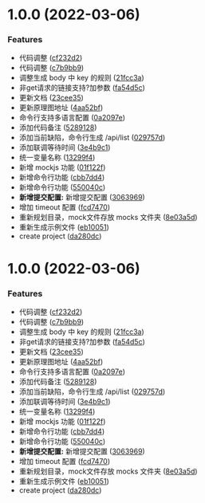 # 1.0.0 (2022-03-06)


### Features

* 代码调整 ([cf232d2](https://github.com/fxss5201/cmock/commit/cf232d22d86c6638e7294fccaab5aa231d0da25c))
* 代码调整 ([c7b9bb9](https://github.com/fxss5201/cmock/commit/c7b9bb946b6e4de8ce60d21d2ec7385e550b7842))
* 调整生成 body 中 key 的规则 ([21fcc3a](https://github.com/fxss5201/cmock/commit/21fcc3a3616ec2cac0c7f5e1aa592e5d59f2f0de))
* 非get请求的链接支持?加参数 ([fa54d5c](https://github.com/fxss5201/cmock/commit/fa54d5c400fada69216236bfee0b6cf7ed4d690b))
* 更新文档 ([23cee35](https://github.com/fxss5201/cmock/commit/23cee35eb58436ceb3d8cfbc4e81a6755f7be3e6))
* 更新原理图地址 ([4aa52bf](https://github.com/fxss5201/cmock/commit/4aa52bf25bbf2f5088af1e75a84db4ba259f0d62))
* 命令行支持多语言配置 ([0a2097e](https://github.com/fxss5201/cmock/commit/0a2097ed680493a99bc4aa0c4ffad018ab9ff78b))
* 添加代码备注 ([5289128](https://github.com/fxss5201/cmock/commit/52891289b651a592f45f05cded46c1efa59362ea))
* 添加当前缺陷，命令行生成 /api/list ([029757d](https://github.com/fxss5201/cmock/commit/029757d4c83b09de9a157cc3449e177ed52df825))
* 添加联调等待时间 ([3e4b9c1](https://github.com/fxss5201/cmock/commit/3e4b9c1706f9aa7fdcc56098c4d37cc089c70fce))
* 统一变量名称 ([13299f4](https://github.com/fxss5201/cmock/commit/13299f4d53a2bceacd441bf3b75b6bcecd6d4d57))
* 新增 mockjs 功能 ([01f122f](https://github.com/fxss5201/cmock/commit/01f122f148dee5a9d31343d44d727918f65a351c))
* 新增命令行功能 ([cbb7dd4](https://github.com/fxss5201/cmock/commit/cbb7dd41668fe2cece8081f93124076d19024ab7))
* 新增命令行功能 ([550040c](https://github.com/fxss5201/cmock/commit/550040cd626783ef7a5db831618326ee083c120d))
* **新增提交配置:** 新增提交配置 ([3063969](https://github.com/fxss5201/cmock/commit/3063969a31ca8476ab09a7ccdff4b1906fe51004))
* 增加 timeout 配置 ([fcd7470](https://github.com/fxss5201/cmock/commit/fcd7470edcf8ead6e85fcd5c2fa9d583570bf204))
* 重新规划目录，mock文件存放 mocks 文件夹 ([8e03a5d](https://github.com/fxss5201/cmock/commit/8e03a5dcbbebe461a8afc67cac977b0e282ee9a4))
* 重新生成示例文件 ([eb10051](https://github.com/fxss5201/cmock/commit/eb10051609ffc822e43d1febfdd8c154e5a6f7d6))
* create project ([da280dc](https://github.com/fxss5201/cmock/commit/da280dc1f87ad7cd0abbc423e72ba91ecb5b52ea))



# 1.0.0 (2022-03-06)


### Features

* 代码调整 ([cf232d2](https://github.com/fxss5201/cmock/commit/cf232d22d86c6638e7294fccaab5aa231d0da25c))
* 代码调整 ([c7b9bb9](https://github.com/fxss5201/cmock/commit/c7b9bb946b6e4de8ce60d21d2ec7385e550b7842))
* 调整生成 body 中 key 的规则 ([21fcc3a](https://github.com/fxss5201/cmock/commit/21fcc3a3616ec2cac0c7f5e1aa592e5d59f2f0de))
* 非get请求的链接支持?加参数 ([fa54d5c](https://github.com/fxss5201/cmock/commit/fa54d5c400fada69216236bfee0b6cf7ed4d690b))
* 更新文档 ([23cee35](https://github.com/fxss5201/cmock/commit/23cee35eb58436ceb3d8cfbc4e81a6755f7be3e6))
* 更新原理图地址 ([4aa52bf](https://github.com/fxss5201/cmock/commit/4aa52bf25bbf2f5088af1e75a84db4ba259f0d62))
* 命令行支持多语言配置 ([0a2097e](https://github.com/fxss5201/cmock/commit/0a2097ed680493a99bc4aa0c4ffad018ab9ff78b))
* 添加代码备注 ([5289128](https://github.com/fxss5201/cmock/commit/52891289b651a592f45f05cded46c1efa59362ea))
* 添加当前缺陷，命令行生成 /api/list ([029757d](https://github.com/fxss5201/cmock/commit/029757d4c83b09de9a157cc3449e177ed52df825))
* 添加联调等待时间 ([3e4b9c1](https://github.com/fxss5201/cmock/commit/3e4b9c1706f9aa7fdcc56098c4d37cc089c70fce))
* 统一变量名称 ([13299f4](https://github.com/fxss5201/cmock/commit/13299f4d53a2bceacd441bf3b75b6bcecd6d4d57))
* 新增 mockjs 功能 ([01f122f](https://github.com/fxss5201/cmock/commit/01f122f148dee5a9d31343d44d727918f65a351c))
* 新增命令行功能 ([cbb7dd4](https://github.com/fxss5201/cmock/commit/cbb7dd41668fe2cece8081f93124076d19024ab7))
* 新增命令行功能 ([550040c](https://github.com/fxss5201/cmock/commit/550040cd626783ef7a5db831618326ee083c120d))
* **新增提交配置:** 新增提交配置 ([3063969](https://github.com/fxss5201/cmock/commit/3063969a31ca8476ab09a7ccdff4b1906fe51004))
* 增加 timeout 配置 ([fcd7470](https://github.com/fxss5201/cmock/commit/fcd7470edcf8ead6e85fcd5c2fa9d583570bf204))
* 重新规划目录，mock文件存放 mocks 文件夹 ([8e03a5d](https://github.com/fxss5201/cmock/commit/8e03a5dcbbebe461a8afc67cac977b0e282ee9a4))
* 重新生成示例文件 ([eb10051](https://github.com/fxss5201/cmock/commit/eb10051609ffc822e43d1febfdd8c154e5a6f7d6))
* create project ([da280dc](https://github.com/fxss5201/cmock/commit/da280dc1f87ad7cd0abbc423e72ba91ecb5b52ea))



